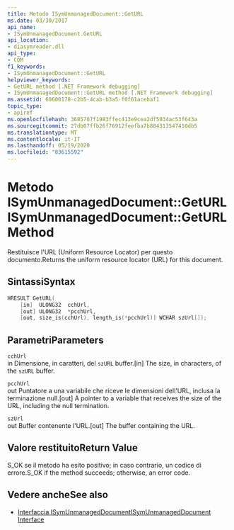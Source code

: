 ```yaml
---
title: Metodo ISymUnmanagedDocument::GetURL
ms.date: 03/30/2017
api_name:
- ISymUnmanagedDocument.GetURL
api_location:
- diasymreader.dll
api_type:
- COM
f1_keywords:
- ISymUnmanagedDocument::GetURL
helpviewer_keywords:
- GetURL method [.NET Framework debugging]
- ISymUnmanagedDocument::GetURL method [.NET Framework debugging]
ms.assetid: 60600178-c2b5-4cab-b3a5-f0f61acebaf1
topic_type:
- apiref
ms.openlocfilehash: 3685707f1983ffec413e9cea2df5034ac53f643a
ms.sourcegitcommit: 27db07ffb26f76912feefba7b884313547410db5
ms.translationtype: MT
ms.contentlocale: it-IT
ms.lasthandoff: 05/19/2020
ms.locfileid: "83615592"
---
```

# <a name="isymunmanageddocumentgeturl-method"></a><span data-ttu-id="f0500-102">Metodo ISymUnmanagedDocument::GetURL</span><span class="sxs-lookup"><span data-stu-id="f0500-102">ISymUnmanagedDocument::GetURL Method</span></span>
<span data-ttu-id="f0500-103">Restituisce l'URL (Uniform Resource Locator) per questo documento.</span><span class="sxs-lookup"><span data-stu-id="f0500-103">Returns the uniform resource locator (URL) for this document.</span></span>  
  
## <a name="syntax"></a><span data-ttu-id="f0500-104">Sintassi</span><span class="sxs-lookup"><span data-stu-id="f0500-104">Syntax</span></span>  
  
```cpp  
HRESULT GetURL(  
    [in]  ULONG32  cchUrl,  
    [out] ULONG32  *pcchUrl,  
    [out, size_is(cchUrl), length_is(*pcchUrl)] WCHAR szUrl[]);  
```  
  
## <a name="parameters"></a><span data-ttu-id="f0500-105">Parametri</span><span class="sxs-lookup"><span data-stu-id="f0500-105">Parameters</span></span>  
 `cchUrl`  
 <span data-ttu-id="f0500-106">in Dimensione, in caratteri, del `szURL` buffer.</span><span class="sxs-lookup"><span data-stu-id="f0500-106">[in] The size, in characters, of the `szURL` buffer.</span></span>  
  
 `pcchUrl`  
 <span data-ttu-id="f0500-107">out Puntatore a una variabile che riceve le dimensioni dell'URL, inclusa la terminazione null.</span><span class="sxs-lookup"><span data-stu-id="f0500-107">[out] A pointer to a variable that receives the size of the URL, including the null termination.</span></span>  
  
 `szUrl`  
 <span data-ttu-id="f0500-108">out Buffer contenente l'URL.</span><span class="sxs-lookup"><span data-stu-id="f0500-108">[out] The buffer containing the URL.</span></span>  
  
## <a name="return-value"></a><span data-ttu-id="f0500-109">Valore restituito</span><span class="sxs-lookup"><span data-stu-id="f0500-109">Return Value</span></span>  
 <span data-ttu-id="f0500-110">S_OK se il metodo ha esito positivo; in caso contrario, un codice di errore.</span><span class="sxs-lookup"><span data-stu-id="f0500-110">S_OK if the method succeeds; otherwise, an error code.</span></span>  
  
## <a name="see-also"></a><span data-ttu-id="f0500-111">Vedere anche</span><span class="sxs-lookup"><span data-stu-id="f0500-111">See also</span></span>

- [<span data-ttu-id="f0500-112">Interfaccia ISymUnmanagedDocument</span><span class="sxs-lookup"><span data-stu-id="f0500-112">ISymUnmanagedDocument Interface</span></span>](isymunmanageddocument-interface.md)
